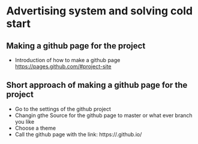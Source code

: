 # Advertising system and solving cold start

## Making a github page for the project

* Introduction of how to make a github page https://pages.github.com/#project-site

## Short approach of making a github page for the project

* Go to the settings of the github project
* Changin gthe Source for the github page to master or what ever branch you like
* Choose a theme
* Call the github page with the link: https://<github-user-name>.github.io/<repository-name>
